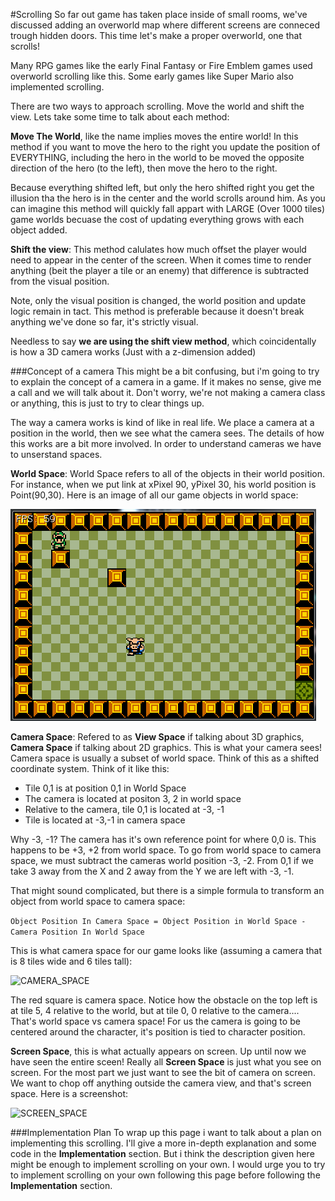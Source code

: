 #Scrolling
So far out game has taken place inside of small rooms, we've discussed adding an overworld map where different screens are conneced trough hidden doors. This time let's make a proper overworld, one that scrolls!

Many RPG games like the early Final Fantasy or Fire Emblem games used overworld scrolling like this. Some early games like Super Mario also implemented scrolling.

There are two ways to approach scrolling. Move the world and shift the view. Lets take some time to talk about each method:

**Move The World**, like the name implies moves the entire world! In this method if you want to move the hero to the right you update the position of EVERYTHING, including the hero in the world to be moved the opposite direction of the hero (to the left), then move the hero to the right. 

Because everything shifted left, but only the hero shifted right you get the illusion tha the hero is in the center and the world scrolls around him. As you can imagine this method will quickly fall appart with LARGE (Over 1000 tiles) game worlds becuase the cost of updating everything grows with each object added.

**Shift the view**: This method calulates how much offset the player would need to appear in the center of the screen. When it comes time to render anything (beit the player a tile or an enemy) that difference is subtracted from the visual position.

Note, only the visual position is changed, the world position and update logic remain in tact. This method is preferable because it doesn't break anything we've done so far, it's strictly visual.

Needless to say **we are using the shift view method**, which coincidentally is how a 3D camera works (Just with a z-dimension added)

###Concept of a camera
This might be a bit confusing, but i'm going to try to explain the concept of a camera in a game. If it makes no sense, give me a call and we will talk about it. Don't worry, we're not making a camera class or anything, this is just to try to clear things up.

The way a camera works is kind of like in real life. We place a camera at a position in the world, then we see what the camera sees. The details of how this works are a bit more involved. In order to understand cameras we have to unserstand spaces.

**World Space**: World Space refers to all of the objects in their world position. For instance, when we put link at xPixel 90, yPixel 30, his world position is Point(90,30). Here is an image of all our game objects in world space:

![WORLD_SPACE](Images/world_space.PNG)

**Camera Space**: Refered to as **View Space** if talking about 3D graphics, **Camera Space** if talking about 2D graphics. This is what your camera sees! Camera space is usually a subset of world space. Think of this as a shifted coordinate system. Think of it like this:

* Tile 0,1 is at position 0,1 in World Space
* The camera is located at positon 3, 2 in world space
* Relative to the camera, tile 0,1 is located at -3, -1
* Tile is located at -3,-1 in camera space

Why -3, -1? The camera has it's own reference point for where 0,0 is. This happens to be +3, +2 from world space. To go from world space to camera space, we must subtract the cameras world position -3, -2. From 0,1 if we take 3 away from the X and 2 away from the Y we are left with -3, -1.

That might sound complicated, but there is a simple formula to transform an object from world space to camera space:

```Object Position In Camera Space = Object Position in World Space - Camera Position In World Space```

This is what camera space for our game looks like (assuming a camera that is 8 tiles wide and 6 tiles tall):

![CAMERA_SPACE](Images/camera_space.PNG)

The red square is camera space. Notice how the obstacle on the top left is at tile 5, 4 relative to the world, but at tile 0, 0 relative to the camera.... That's world space vs camera space! For us the camera is going to be centered around the character, it's position is tied to character position.

**Screen Space**, this is what actually appears on screen. Up until now we have seen the entire sceen! Really all **Screen Space** is just what you see on screen. For the most part we just want to see the bit of camera on screen. We want to chop off anything outside the camera view, and that's screen space. Here is a screenshot:

![SCREEN_SPACE](Images/screen_space.PNG)

###Implementation Plan
To wrap up this page i want to talk about a plan on implementing this scrolling. I'll give a more in-depth explanation and some code in the **Implementation** section. But i think the description given here might be enough to implement scrolling on your own. I would urge you to try to implement scrolling on your own following this page before following the **Implementation** section.